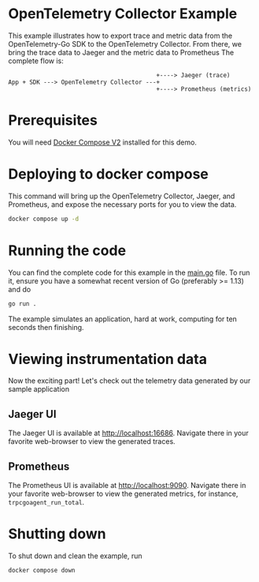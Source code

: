 # OpenTelemetry Collector Example

This example illustrates how to export trace and metric data from the
OpenTelemetry-Go SDK to the OpenTelemetry Collector. From there, we bring the
trace data to Jaeger and the metric data to Prometheus
The complete flow is:

```
                                          +----> Jaeger (trace)
App + SDK ---> OpenTelemetry Collector ---+
                                          +----> Prometheus (metrics)
```

# Prerequisites

You will need [Docker Compose V2](https://docs.docker.com/compose/) installed for this demo.

# Deploying to docker compose

This command will bring up the OpenTelemetry Collector, Jaeger, and Prometheus, and
expose the necessary ports for you to view the data.

```bash
docker compose up -d
```


# Running the code

You can find the complete code for this example in the [main.go](./main.go)
file. To run it, ensure you have a somewhat recent version of Go (preferably >=
1.13) and do

```bash
go run .
```

The example simulates an application, hard at work, computing for ten seconds
then finishing.

# Viewing instrumentation data

Now the exciting part! Let's check out the telemetry data generated by our
sample application

## Jaeger UI

The Jaeger UI is available at
[http://localhost:16686](http://localhost:16686). Navigate there in your favorite
web-browser to view the generated traces.

## Prometheus

The Prometheus UI is available at
[http://localhost:9090](http://localhost:9090). Navigate there in your favorite
web-browser to view the generated metrics, for instance, `trpcgoagent_run_total`.

# Shutting down

To shut down and clean the example, run

```bash
docker compose down
```
